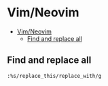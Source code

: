 # Vim/Neovim
<!--ts-->
* [Vim/Neovim](vim.md#vimneovim)
   * [Find and replace all](vim.md#find-and-replace-all)

<!-- Added by: runner, at: Fri Oct  8 11:14:04 UTC 2021 -->

<!--te-->

## Find and replace all
```vim
:%s/replace_this/replace_with/g
```
